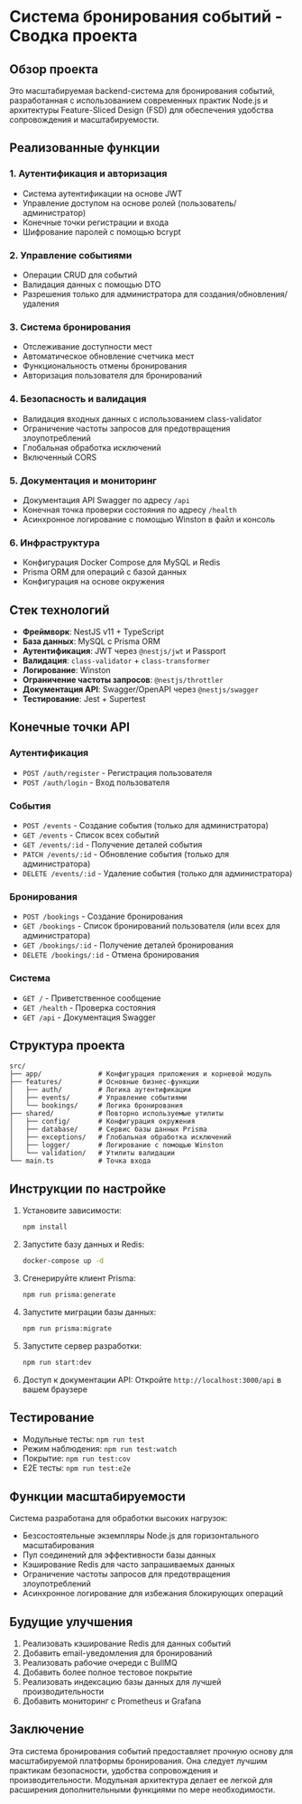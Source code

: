# Система бронирования событий - Сводка проекта

## Обзор проекта
Это масштабируемая backend-система для бронирования событий, разработанная с использованием современных практик Node.js и архитектуры Feature-Sliced Design (FSD) для обеспечения удобства сопровождения и масштабируемости.

## Реализованные функции

### 1. Аутентификация и авторизация
- Система аутентификации на основе JWT
- Управление доступом на основе ролей (пользователь/администратор)
- Конечные точки регистрации и входа
- Шифрование паролей с помощью bcrypt

### 2. Управление событиями
- Операции CRUD для событий
- Валидация данных с помощью DTO
- Разрешения только для администратора для создания/обновления/удаления

### 3. Система бронирования
- Отслеживание доступности мест
- Автоматическое обновление счетчика мест
- Функциональность отмены бронирования
- Авторизация пользователя для бронирований

### 4. Безопасность и валидация
- Валидация входных данных с использованием class-validator
- Ограничение частоты запросов для предотвращения злоупотреблений
- Глобальная обработка исключений
- Включенный CORS

### 5. Документация и мониторинг
- Документация API Swagger по адресу `/api`
- Конечная точка проверки состояния по адресу `/health`
- Асинхронное логирование с помощью Winston в файл и консоль

### 6. Инфраструктура
- Конфигурация Docker Compose для MySQL и Redis
- Prisma ORM для операций с базой данных
- Конфигурация на основе окружения

## Стек технологий
- **Фреймворк**: NestJS v11 + TypeScript
- **База данных**: MySQL с Prisma ORM
- **Аутентификация**: JWT через `@nestjs/jwt` и Passport
- **Валидация**: `class-validator` + `class-transformer`
- **Логирование**: Winston
- **Ограничение частоты запросов**: `@nestjs/throttler`
- **Документация API**: Swagger/OpenAPI через `@nestjs/swagger`
- **Тестирование**: Jest + Supertest

## Конечные точки API

### Аутентификация
- `POST /auth/register` - Регистрация пользователя
- `POST /auth/login` - Вход пользователя

### События
- `POST /events` - Создание события (только для администратора)
- `GET /events` - Список всех событий
- `GET /events/:id` - Получение деталей события
- `PATCH /events/:id` - Обновление события (только для администратора)
- `DELETE /events/:id` - Удаление события (только для администратора)

### Бронирования
- `POST /bookings` - Создание бронирования
- `GET /bookings` - Список бронирований пользователя (или всех для администратора)
- `GET /bookings/:id` - Получение деталей бронирования
- `DELETE /bookings/:id` - Отмена бронирования

### Система
- `GET /` - Приветственное сообщение
- `GET /health` - Проверка состояния
- `GET /api` - Документация Swagger

## Структура проекта
```
src/
├── app/              # Конфигурация приложения и корневой модуль
├── features/         # Основные бизнес-функции
│   ├── auth/         # Логика аутентификации
│   ├── events/       # Управление событиями
│   └── bookings/     # Логика бронирования
├── shared/           # Повторно используемые утилиты
│   ├── config/       # Конфигурация окружения
│   ├── database/     # Сервис базы данных Prisma
│   ├── exceptions/   # Глобальная обработка исключений
│   ├── logger/       # Логирование с помощью Winston
│   └── validation/   # Утилиты валидации
└── main.ts           # Точка входа
```

## Инструкции по настройке

1. Установите зависимости:
   ```bash
   npm install
   ```

2. Запустите базу данных и Redis:
   ```bash
   docker-compose up -d
   ```

3. Сгенерируйте клиент Prisma:
   ```bash
   npm run prisma:generate
   ```

4. Запустите миграции базы данных:
   ```bash
   npm run prisma:migrate
   ```

5. Запустите сервер разработки:
   ```bash
   npm run start:dev
   ```

6. Доступ к документации API:
   Откройте `http://localhost:3000/api` в вашем браузере

## Тестирование

- Модульные тесты: `npm run test`
- Режим наблюдения: `npm run test:watch`
- Покрытие: `npm run test:cov`
- E2E тесты: `npm run test:e2e`

## Функции масштабируемости

Система разработана для обработки высоких нагрузок:
- Безсостоятельные экземпляры Node.js для горизонтального масштабирования
- Пул соединений для эффективности базы данных
- Кэширование Redis для часто запрашиваемых данных
- Ограничение частоты запросов для предотвращения злоупотреблений
- Асинхронное логирование для избежания блокирующих операций

## Будущие улучшения

1. Реализовать кэширование Redis для данных событий
2. Добавить email-уведомления для бронирований
3. Реализовать рабочие очереди с BullMQ
4. Добавить более полное тестовое покрытие
5. Реализовать индексацию базы данных для лучшей производительности
6. Добавить мониторинг с Prometheus и Grafana

## Заключение

Эта система бронирования событий предоставляет прочную основу для масштабируемой платформы бронирования. Она следует лучшим практикам безопасности, удобства сопровождения и производительности. Модульная архитектура делает ее легкой для расширения дополнительными функциями по мере необходимости.